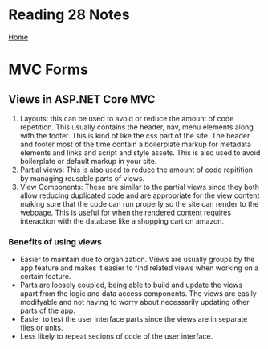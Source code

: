 # Reading 28 Notes

[Home](README.md)

# MVC Forms

## Views in ASP.NET Core MVC

1. Layouts: this can be used to avoid or reduce the amount of code repetition. This usually contains the header, nav, menu elements along with the footer. This is kind of like the css part of the site. The header and footer most of the time contain a boilerplate markup for metadata elements and links and script and style assets. This is also used to avoid boilerplate or default markup in your site.
2. Partial views: This is also used to reduce the amount of code repitition by managing reusable parts of views. 
3. View Components: These are similar to the partial views since they both allow reducing duplicated code and are appropriate for the view content making sure that the code can run properly so the site can render to the webpage. This is useful for when the rendered content requires interaction with the database like a shopping cart on amazon. 

### Benefits of using views
- Easier to maintain due to organization. Views are usually groups by the app feature and makes it easier to find related views when working on a certain feature.
- Parts are loosely coupled, being able to build and update the views apart from the logic and data access components. The views are easily modifyable and not having to worry about necessarily updating other parts of the app.
- Easier to test the user interface parts since the views are in separate files or units.
- Less likely to repeat secions of code of the user interface.

